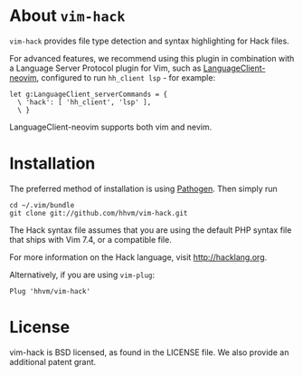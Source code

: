 About `vim-hack`
================

`vim-hack` provides file type detection and syntax highlighting for Hack files.

For advanced features, we recommend using this plugin in combination with a
Language Server Protocol plugin for Vim, such as
[LanguageClient-neovim](https://github.com/autozimu/LanguageClient-neovim),
configured to run `hh_client lsp` - for example:

```
let g:LanguageClient_serverCommands = {
  \ 'hack': [ 'hh_client', 'lsp' ],
  \ }
```

LanguageClient-neovim supports both vim and nevim.

Installation
============

The preferred method of installation is using [Pathogen][pathogen].  Then
simply run

    cd ~/.vim/bundle
    git clone git://github.com/hhvm/vim-hack.git

The Hack syntax file assumes that you are using the default PHP syntax file
that ships with Vim 7.4, or a compatible file.

For more information on the Hack language, visit http://hacklang.org.

[pathogen]: https://github.com/tpope/vim-pathogen

Alternatively, if you are using `vim-plug`:

    Plug 'hhvm/vim-hack'

License
=======

vim-hack is BSD licensed, as found in the LICENSE file. We also provide an additional patent grant.
